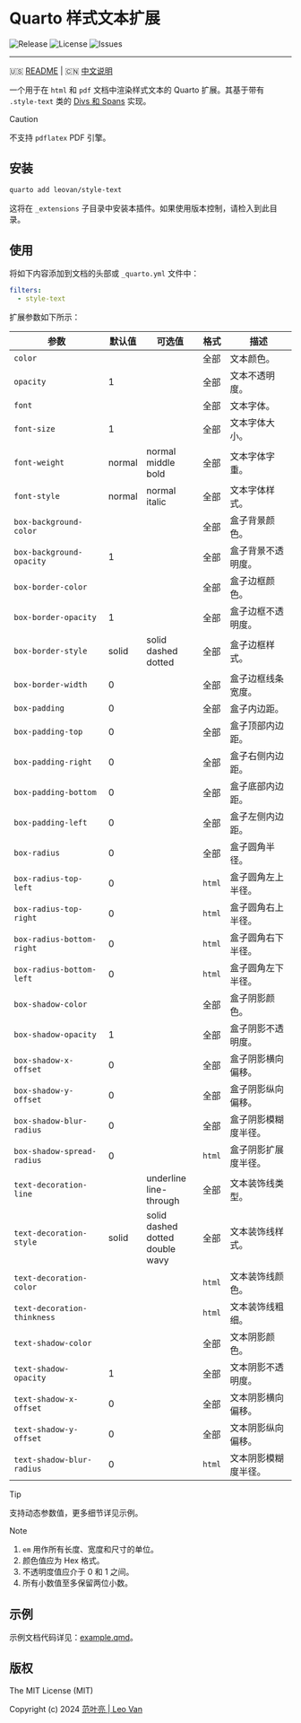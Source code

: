 # Quarto 样式文本扩展

![Release](https://img.shields.io/github/release/leovan/quarto-style-text.svg)
![License](https://img.shields.io/github/license/leovan/quarto-style-text.svg)
![Issues](https://img.shields.io/github/issues/leovan/quarto-style-text.svg)

---

🇺🇸 [README](README.md) | 🇨🇳 [中文说明](README.zh.md)

一个用于在 `html` 和 `pdf` 文档中渲染样式文本的 Quarto 扩展。其基于带有 `.style-text` 类的 [Divs 和 Spans](https://quarto.org/docs/authoring/markdown-basics.html#divs-and-spans) 实现。

> [!CAUTION]
> 不支持 `pdflatex` PDF 引擎。

## 安装

```bash
quarto add leovan/style-text
```

这将在 `_extensions` 子目录中安装本插件。如果使用版本控制，请检入到此目录。

## 使用

将如下内容添加到文档的头部或 `_quarto.yml` 文件中：

```yml
filters:
  - style-text
```

扩展参数如下所示：

| 参数                        | 默认值 | 可选值                                          | 格式   | 描述                 |
| --------------------------- | ------ | ----------------------------------------------- | ------ | -------------------- |
| `color`                     |        |                                                 | 全部   | 文本颜色。           |
| `opacity`                   | 1      |                                                 | 全部   | 文本不透明度。       |
| `font`                      |        |                                                 | 全部   | 文本字体。           |
| `font-size`                 | 1      |                                                 | 全部   | 文本字体大小。       |
| `font-weight`               | normal | normal<br/>middle<br/>bold                      | 全部   | 文本字体字重。       |
| `font-style`                | normal | normal<br/>italic                               | 全部   | 文本字体样式。       |
| `box-background-color`      |        |                                                 | 全部   | 盒子背景颜色。       |
| `box-background-opacity`    | 1      |                                                 | 全部   | 盒子背景不透明度。   |
| `box-border-color`          |        |                                                 | 全部   | 盒子边框颜色。       |
| `box-border-opacity`        | 1      |                                                 | 全部   | 盒子边框不透明度。   |
| `box-border-style`          | solid  | solid<br/>dashed<br/>dotted                     | 全部   | 盒子边框样式。       |
| `box-border-width`          | 0      |                                                 | 全部   | 盒子边框线条宽度。   |
| `box-padding`               | 0      |                                                 | 全部   | 盒子内边距。         |
| `box-padding-top`           | 0      |                                                 | 全部   | 盒子顶部内边距。     |
| `box-padding-right`         | 0      |                                                 | 全部   | 盒子右侧内边距。     |
| `box-padding-bottom`        | 0      |                                                 | 全部   | 盒子底部内边距。     |
| `box-padding-left`          | 0      |                                                 | 全部   | 盒子左侧内边距。     |
| `box-radius`                | 0      |                                                 | 全部   | 盒子圆角半径。       |
| `box-radius-top-left`       | 0      |                                                 | `html` | 盒子圆角左上半径。   |
| `box-radius-top-right`      | 0      |                                                 | `html` | 盒子圆角右上半径。   |
| `box-radius-bottom-right`   | 0      |                                                 | `html` | 盒子圆角右下半径。   |
| `box-radius-bottom-left`    | 0      |                                                 | `html` | 盒子圆角左下半径。   |
| `box-shadow-color`          |        |                                                 | 全部   | 盒子阴影颜色。       |
| `box-shadow-opacity`        | 1      |                                                 | 全部   | 盒子阴影不透明度。   |
| `box-shadow-x-offset`       | 0      |                                                 | 全部   | 盒子阴影横向偏移。   |
| `box-shadow-y-offset`       | 0      |                                                 | 全部   | 盒子阴影纵向偏移。   |
| `box-shadow-blur-radius`    | 0      |                                                 | 全部   | 盒子阴影模糊度半径。 |
| `box-shadow-spread-radius`  | 0      |                                                 | `html` | 盒子阴影扩展度半径。 |
| `text-decoration-line`      |        | underline<br/>line-through                      | 全部   | 文本装饰线类型。     |
| `text-decoration-style`     | solid  | solid<br/>dashed<br/>dotted<br/>double<br/>wavy | 全部   | 文本装饰线样式。     |
| `text-decoration-color`     |        |                                                 | `html` | 文本装饰线颜色。     |
| `text-decoration-thinkness` |        |                                                 | `html` | 文本装饰线粗细。     |
| `text-shadow-color`         |        |                                                 | 全部   | 文本阴影颜色。       |
| `text-shadow-opacity`       | 1      |                                                 | 全部   | 文本阴影不透明度。   |
| `text-shadow-x-offset`      | 0      |                                                 | 全部   | 文本阴影横向偏移。   |
| `text-shadow-y-offset`      | 0      |                                                 | 全部   | 文本阴影纵向偏移。   |
| `text-shadow-blur-radius`   | 0      |                                                 | `html` | 文本阴影模糊度半径。 |

> [!TIP]
> 支持动态参数值，更多细节详见示例。

> [!NOTE]
>
> 1. `em` 用作所有长度、宽度和尺寸的单位。
> 2. 颜色值应为 Hex 格式。
> 3. 不透明度值应介于 0 和 1 之间。
> 4. 所有小数值至多保留两位小数。

## 示例

示例文档代码详见：[example.qmd](example.qmd)。

## 版权

The MIT License (MIT)

Copyright (c) 2024 [范叶亮 | Leo Van](https://leovan.me)
